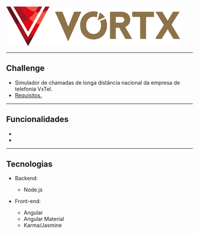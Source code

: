 ![logotipo-vortx](./frontend/src/assets/logo.png)

--- 

## Challenge
- Simulador de chamadas de longa distância nacional da empresa de telefonia VxTel.
- [Requisitos.](https://www.clear.com.br/uploads/ShowmethecodeBackend.pdf)

---

## Funcionalidades

- 
-

---

## Tecnologias

- Backend:
    - Node.js

- Front-end:
    - Angular
    - Angular Material
    - Karma/Jasmine
